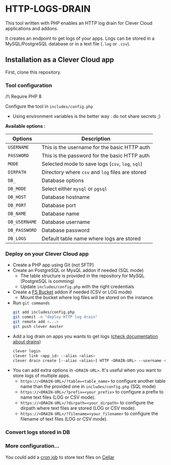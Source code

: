 # HTTP-LOGS-DRAIN

This tool written with PHP enables an HTTP log drain for Clever Cloud applications and addons. 

It creates an endpoint to get logs of your apps.
Logs can be stored in a MySQL/PostgreSQL database or in a text file (`.log` or `.csv`).

## Installation as a Clever Cloud app

First, clone this repository.

### Tool configuration

/!\ Require PHP 8

Configure the tool in `includes/config.php`

- Using environment variables is the better way : do not share secrets ;)

**Available options :**

| Options          | Description |
| ---------------- | ----------- |
| `USERNAME`       | This is the username for the basic HTTP auth |
| `PASSWORD`       | This is the password for the basic HTTP auth |
| `MODE`           | Selected mode to save logs (`csv`, `log`, `sql`) |
| `DIRPATH`        | Directory where `csv` and `log` files are stored  |
| `DB_`             | Database options  |
| `DB_MODE`     | Select either `mysql` or `pgsql` |
| `DB_HOST`     | Database hostname |
| `DB_PORT`     | Database port |
| `DB_NAME`   | Database name |
| `DB_USERNAME` | Database username |
| `DB_PASSWORD` | Database password |
| `DB_LOGS`     | Default table name where logs are stored |

### Deploy on your Clever Cloud app
- Create a PHP app using Git (not SFTP)
- Create an PostgreSQL or MysQL addon if needed (SQL mode)
    - The table structure is provided in the repository for MySQL (PostgreSQL is comming)
    - Update `includes/config.php` with the right credentials
- Create a [FS Bucket](https://www.clever-cloud.com/doc/deploy/addon/fs-bucket/) addon if needed (CSV or LOG mode)
    - Mount the bucket where log files will be stored on the instance.
- Run `git commands`
    ```bash
    git add includes/config.php
    git commit -m "deploy HTTP log drain"
    git remote add <...>
    git push clever master
    ```
- Add a log drain on apps you wants to get logs ([check documentation about drains](https://www.clever-cloud.com/doc/administrate/log-management/#exporting-logs-to-an-external-tools))
    ```bash
    clever login
    clever link <app_id> --alias <alias>
    clever drain create [--alias <alias>] HTTP <DRAIN-URL> --username <username> --password <password> 
    ```
- You can add extra options in `<DRAIN-URL>`. It's useful when you want to store logs of multiple apps.
    - `https://<DRAIN-URL>/?table=<table_name>` to configure another table name than the provided one in `includes/config.php` (SQL mode)
    - `https://<DRAIN-URL>/?prefix=<your_prefix>` to configure a prefix to name text files (LOG or CSV mode).
    - `https://<DRAIN-URL>/?dirpath=<your_dirpath>` to configure the dirpath where text files are stored (LOG or CSV mode).
    - `https://<DRAIN-URL>/?filename=<your_filename>` to configure the filename of text files (LOG or CSV mode).

### Convert logs stored in DB



### More configuration...

You could add a [cron job](https://www.clever-cloud.com/doc/administrate/cron/) to store text files on [Cellar](https://www.clever-cloud.com/doc/deploy/addon/cellar/)
